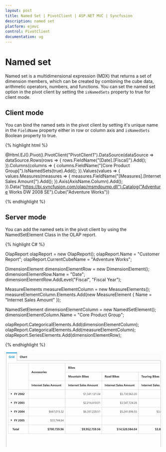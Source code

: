 ```yaml
---
layout: post
title: Named Set | PivotClient | ASP.NET MVC | Syncfusion
description: named set
platform: ejmvc
control: PivotClient
documentation: ug
---
```


# Named set

Named set is a multidimensional expression (MDX) that returns a set of dimension members, which can be created by combining the cube data, arithmetic operators, numbers, and functions. You can set the named set option in the pivot client by setting the `isNamedSets` property to true for client mode.

## Client mode

You can bind the named sets in the pivot client by setting it's unique name in the `FieldName` property either in row or column axis and `isNamedSets` Boolean property to true.

{% highlight html %}

@Html.EJ().Pivot().PivotClient("PivotClient1").DataSource(dataSource => dataSource.Rows(rows => { rows.FieldName("[Date].[Fiscal]").Add(); }).Columns(columns => { columns.FieldName("[Core Product Group]").IsNamedSets(true).Add(); }).Values(values => { values.Measures(measures => { measures.FieldName("[Measures].[Internet Sales Amount]").Add(); }).Axis(AxisName.Column).Add(); }).Data("https://bi.syncfusion.com/olap/msmdpump.dll").Catalog("Adventure Works DW 2008 SE").Cube("Adventure Works"))

{% endhighlight %}

## Server mode

You can add the named sets in the pivot client by using the NamedSetElement Class in the OLAP report.

{% highlight C# %}

OlapReport olapReport = new OlapReport();
olapReport.Name = "Customer Report";
olapReport.CurrentCubeName = "Adventure Works";

DimensionElement dimensionElementRow = new DimensionElement();
dimensionElementRow.Name = "Date";
dimensionElementRow.AddLevel("Fiscal", "Fiscal Year");

MeasureElements measureElementColumn = new MeasureElements();
measureElementColumn.Elements.Add(new MeasureElement {
Name = "Internet Sales Amount"
});

NamedSetElement dimensionElementColumn = new NamedSetElement();
dimensionElementColumn.Name = "Core Product Group";

olapReport.CategoricalElements.Add(dimensionElementColumn);
olapReport.CategoricalElements.Add(measureElementColumn);
olapReport.SeriesElements.Add(dimensionElementRow);

{% endhighlight %}

![Named set in ASP NET MVC pivot client OLAP mode](KPI_images/namedset.png)

